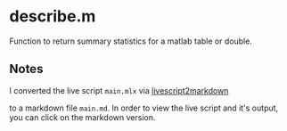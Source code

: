 # describe.m
 Function to return summary statistics for a matlab table or double.


## Notes
I converted the live script `main.mlx` via  [livescript2markdown](https://github.com/minoue-xx/livescript2markdown)

to a markdown file `main.md`. In order to view the live script and it's output, you can click on the markdown version.


